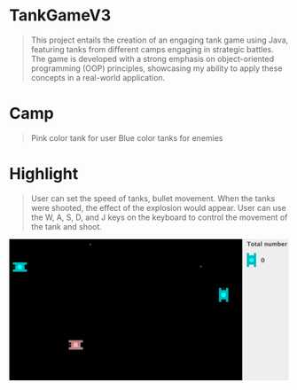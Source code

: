 # TankGameV3
> This project entails the creation of an engaging tank game using Java, featuring tanks from different camps engaging in strategic battles. The game is developed with a strong emphasis on object-oriented programming (OOP) principles, showcasing my ability to apply these concepts in a real-world application.

# Camp
> Pink color tank for user
> Blue color tanks for enemies

# Highlight
> User can set the speed of tanks, bullet movement.
> When the tanks were shooted, the effect of the explosion would appear.
> User can use the W, A, S, D, and J keys on the keyboard to control the movement of the tank and shoot. 

![GameUI](TankGame.jpg)
